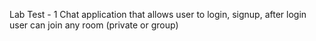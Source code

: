 Lab Test - 1
Chat application that allows user to login, signup, after login user can join any room (private or group)
